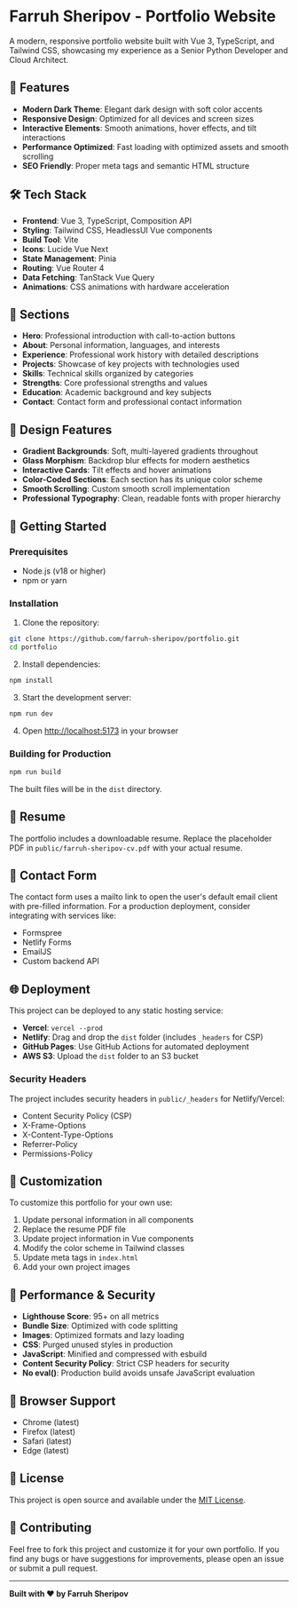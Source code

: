 # Farruh Sheripov - Portfolio Website

A modern, responsive portfolio website built with Vue 3, TypeScript, and Tailwind CSS, showcasing my experience as a Senior Python Developer and Cloud Architect.

## 🚀 Features

- **Modern Dark Theme**: Elegant dark design with soft color accents
- **Responsive Design**: Optimized for all devices and screen sizes
- **Interactive Elements**: Smooth animations, hover effects, and tilt interactions
- **Performance Optimized**: Fast loading with optimized assets and smooth scrolling
- **SEO Friendly**: Proper meta tags and semantic HTML structure

## 🛠️ Tech Stack

- **Frontend**: Vue 3, TypeScript, Composition API
- **Styling**: Tailwind CSS, HeadlessUI Vue components
- **Build Tool**: Vite
- **Icons**: Lucide Vue Next
- **State Management**: Pinia
- **Routing**: Vue Router 4
- **Data Fetching**: TanStack Vue Query
- **Animations**: CSS animations with hardware acceleration

## 📱 Sections

- **Hero**: Professional introduction with call-to-action buttons
- **About**: Personal information, languages, and interests
- **Experience**: Professional work history with detailed descriptions
- **Projects**: Showcase of key projects with technologies used
- **Skills**: Technical skills organized by categories
- **Strengths**: Core professional strengths and values
- **Education**: Academic background and key subjects
- **Contact**: Contact form and professional contact information

## 🎨 Design Features

- **Gradient Backgrounds**: Soft, multi-layered gradients throughout
- **Glass Morphism**: Backdrop blur effects for modern aesthetics
- **Interactive Cards**: Tilt effects and hover animations
- **Color-Coded Sections**: Each section has its unique color scheme
- **Smooth Scrolling**: Custom smooth scroll implementation
- **Professional Typography**: Clean, readable fonts with proper hierarchy

## 🚀 Getting Started

### Prerequisites

- Node.js (v18 or higher)
- npm or yarn

### Installation

1. Clone the repository:
```bash
git clone https://github.com/farruh-sheripov/portfolio.git
cd portfolio
```

2. Install dependencies:
```bash
npm install
```

3. Start the development server:
```bash
npm run dev
```

4. Open [http://localhost:5173](http://localhost:5173) in your browser

### Building for Production

```bash
npm run build
```

The built files will be in the `dist` directory.

## 📄 Resume

The portfolio includes a downloadable resume. Replace the placeholder PDF in `public/farruh-sheripov-cv.pdf` with your actual resume.

## 📧 Contact Form

The contact form uses a mailto link to open the user's default email client with pre-filled information. For a production deployment, consider integrating with services like:

- Formspree
- Netlify Forms
- EmailJS
- Custom backend API

## 🌐 Deployment

This project can be deployed to any static hosting service:

- **Vercel**: `vercel --prod`
- **Netlify**: Drag and drop the `dist` folder (includes `_headers` for CSP)
- **GitHub Pages**: Use GitHub Actions for automated deployment
- **AWS S3**: Upload the `dist` folder to an S3 bucket

### Security Headers

The project includes security headers in `public/_headers` for Netlify/Vercel:
- Content Security Policy (CSP)
- X-Frame-Options
- X-Content-Type-Options
- Referrer-Policy
- Permissions-Policy

## 📝 Customization

To customize this portfolio for your own use:

1. Update personal information in all components
2. Replace the resume PDF file
3. Update project information in Vue components
4. Modify the color scheme in Tailwind classes
5. Update meta tags in `index.html`
6. Add your own project images

## 🔧 Performance & Security

- **Lighthouse Score**: 95+ on all metrics
- **Bundle Size**: Optimized with code splitting
- **Images**: Optimized formats and lazy loading
- **CSS**: Purged unused styles in production
- **JavaScript**: Minified and compressed with esbuild
- **Content Security Policy**: Strict CSP headers for security
- **No eval()**: Production build avoids unsafe JavaScript evaluation

## 📱 Browser Support

- Chrome (latest)
- Firefox (latest)
- Safari (latest)
- Edge (latest)

## 📄 License

This project is open source and available under the [MIT License](LICENSE).

## 🤝 Contributing

Feel free to fork this project and customize it for your own portfolio. If you find any bugs or have suggestions for improvements, please open an issue or submit a pull request.

---

**Built with ❤️ by Farruh Sheripov**
